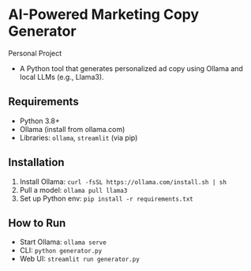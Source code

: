 # AI-Powered Marketing Copy Generator
Personal Project
- A Python tool that generates personalized ad copy using Ollama and local LLMs (e.g., Llama3).

## Requirements
- Python 3.8+
- Ollama (install from ollama.com)
- Libraries: `ollama`, `streamlit` (via pip)

## Installation
1. Install Ollama: `curl -fsSL https://ollama.com/install.sh | sh`
2. Pull a model: `ollama pull llama3`
3. Set up Python env: `pip install -r requirements.txt`

## How to Run
- Start Ollama: `ollama serve`
- CLI: `python generator.py`
- Web UI: `streamlit run generator.py`